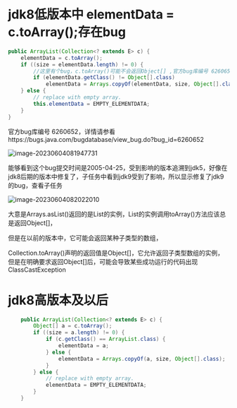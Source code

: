 # **jdk8低版本中 elementData = c.toArray();存在bug**

```java
public ArrayList(Collection<? extends E> c) {
    elementData = c.toArray();
    if ((size = elementData.length) != 0) {
        //这里有个bug，c.toArray()可能不会返回Object[] ,官方bug库编号 6260652，详情请参看https://bugs.java.com/bugdatabase/view_bug.do?bug_id=6260652
        if (elementData.getClass() != Object[].class)
            elementData = Arrays.copyOf(elementData, size, Object[].class);
    } else {
        // replace with empty array.
        this.elementData = EMPTY_ELEMENTDATA;
    }
}
```

官方bug库编号 6260652，详情请参看https://bugs.java.com/bugdatabase/view_bug.do?bug_id=6260652

![image-20230604081947731](https://gitee.com/dongguo4812_admin/image/raw/master/image/202306040820275.png)


能够看到这个bug提交时间是2005-04-25，受到影响的版本追溯到jdk5，好像在jdk8后期的版本中修复了，子任务中看到jdk9受到了影响，所以显示修复了jdk9的bug，查看子任务

![image-20230604082022010](https://gitee.com/dongguo4812_admin/image/raw/master/image/202306040820258.png)




大意是Arrays.asList()返回的是List的实例，List的实例调用toArray()方法应该总是返回Object[]，

但是在以前的版本中，它可能会返回某种子类型的数组，

Collection.toArray()声明的返回值是Object[]，它允许返回子类型数组的实例，但是在明确要求返回Object[]后，可能会导致某些成功运行的代码出现ClassCastException





# **jdk8高版本及以后**

```java
    public ArrayList(Collection<? extends E> c) {
        Object[] a = c.toArray();
        if ((size = a.length) != 0) {
            if (c.getClass() == ArrayList.class) {
                elementData = a;
            } else {
                elementData = Arrays.copyOf(a, size, Object[].class);
            }
        } else {
            // replace with empty array.
            elementData = EMPTY_ELEMENTDATA;
        }
    }
```

